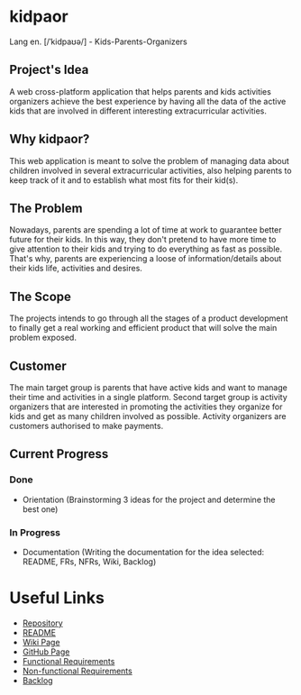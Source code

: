 # kidpaor
Lang en. [/ˈkidpaʊə/] - Kids-Parents-Organizers

## Project's Idea

A web cross-platform application that helps parents and kids activities organizers achieve the best experience by having all the data of the active kids that are involved in different interesting extracurricular activities.

## Why kidpaor?

This web application is meant to solve the problem of managing data about children involved in several extracurricular activities, also helping parents to keep track of it and to establish what most fits for their kid(s).

## The Problem

Nowadays, parents are spending a lot of time at work to guarantee better future for their kids. In this way, they don't pretend to have more time to give attention to their kids and trying to do everything as fast as possible. That's why, parents are experiencing a loose of information/details about their kids life, activities and desires.

## The Scope

The projects intends to go through all the stages of a product development to finally get a real working and efficient product that will solve the main problem exposed.

## Customer

The main target group is parents that have active kids and want to manage their time and activities in a single platform. Second target group is activity organizers that are interested in promoting the activities they organize for kids and get as many children involved as possible.
Activity organizers are customers authorised to make payments.

## Current Progress

### Done
* Orientation (Brainstorming 3 ideas for the project and determine the best one)

### In Progress
* Documentation (Writing the documentation for the idea selected: README, FRs, NFRs, Wiki, Backlog)

# Useful Links
* [Repository](https://github.com/CalincovNicolai/kidpaor)
* [README](https://github.com/CalincovNicolai/kidpaor/blob/master/README.md)
* [Wiki Page](https://github.com/CalincovNicolai/kidpaor/wiki)
* [GitHub Page](https://calincovnicolai.github.io/kidpaor/)
* [Functional Requirements](https://github.com/CalincovNicolai/kidpaor/wiki/Functional-Requirements)
* [Non-functional Requirements](https://github.com/CalincovNicolai/kidpaor/wiki/Non-Functional-Requirements)
* [Backlog](https://github.com/users/CalincovNicolai/projects/4/views/1)
